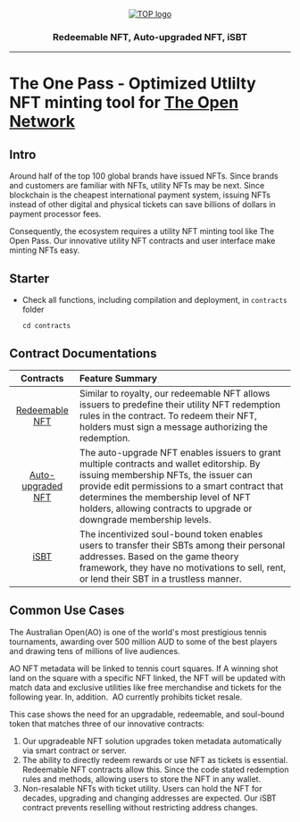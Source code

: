 <div align="center">
  <a href="https://ton.org">
    <picture>
      <source media="(prefers-color-scheme: dark)" srcset="https://ipfs.moralis.io:2053/ipfs/QmXoQdeok1nUfHSMxCEeQ7kE3wkeyZrX4TpEhEQurJ87Z6/The_Open_Pass_Logo_Dune.svg">
      <img alt="TOP logo" src="https://ipfs.moralis.io:2053/ipfs/QmXoQdeok1nUfHSMxCEeQ7kE3wkeyZrX4TpEhEQurJ87Z6/The_Open_Pass_Logo_Dune.svg">
    </picture>
  </a>
  <h3>Redeemable NFT, Auto-upgraded NFT, iSBT</h3>
  <hr/>
</div>

# The One Pass - Optimized Utlilty NFT minting tool for [The Open Network](https://ton.org)

## Intro
Around half of the top 100 global brands have issued NFTs. Since brands and customers are familiar with NFTs, utility NFTs may be next. Since blockchain is the cheapest international payment system, issuing NFTs instead of other digital and physical tickets can save billions of dollars in payment processor fees.

Consequently, the ecosystem requires a utility NFT minting tool like The Open Pass. Our innovative utility NFT contracts and user interface make minting NFTs easy.

## Starter
- Check all functions, including compilation and deployment, in `contracts` folder
    ```{bash}
    cd contracts
    ```

## Contract Documentations
|     Contracts      | Feature Summary |
|:-----------------:|:------- |
|  [Redeemable NFT](https://github.com/moven0831/The-One-Pass-HackaTON/tree/main/documentation/redeemable-nft)   | Similar to royalty, our redeemable NFT allows issuers to predefine their utility NFT redemption rules in the contract. To redeem their NFT, holders must sign a message authorizing the redemption. |
| [Auto-upgraded NFT](https://github.com/moven0831/The-One-Pass-HackaTON/tree/main/documentation/autoUpgraded-nft) | The auto-upgrade NFT enables issuers to grant multiple contracts and wallet editorship. By issuing membership NFTs, the issuer can provide edit permissions to a smart contract that determines the membership level of NFT holders, allowing contracts to upgrade or downgrade membership levels. |
|       [iSBT](https://github.com/moven0831/The-One-Pass-HackaTON/tree/main/documentation/iSBT)        | The incentivized soul-bound token enables users to transfer their SBTs among their personal addresses. Based on the game theory framework, they have no motivations to sell, rent, or lend their SBT in a trustless manner. |

## Common Use Cases

The Australian Open(AO) is one of the world's most prestigious tennis tournaments, awarding over 500 million AUD to some of the best players and drawing tens of millions of live audiences.

AO NFT metadata will be linked to tennis court squares. If A winning shot land on the square with a specific NFT linked, the NFT will be updated with match data and exclusive utilities like free merchandise and tickets for the following year. In, addition.  AO currently prohibits ticket resale.

This case shows the need for an upgradable, redeemable, and soul-bound token that matches three of our innovative contracts:

1. Our upgradeable NFT solution upgrades token metadata automatically via smart contract or server. 
2. The ability to directly redeem rewards or use NFT as tickets is essential. Redeemable NFT contracts allow this. Since the code stated redemption rules and methods, allowing users to store the NFT in any wallet.
3. Non-resalable NFTs with ticket utility. Users can hold the NFT for decades, upgrading and changing addresses are expected. Our iSBT contract prevents reselling without restricting address changes.